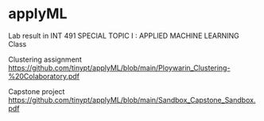# applyML
Lab result in INT 491 SPECIAL TOPIC I : APPLIED MACHINE LEARNING Class

Clustering assignment
https://github.com/tinypt/applyML/blob/main/Ploywarin_Clustering-%20Colaboratory.pdf

Capstone project
https://github.com/tinypt/applyML/blob/main/Sandbox_Capstone_Sandbox.pdf

